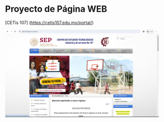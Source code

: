 # Proyecto de Página WEB 
[CETis 107] (https://cetis107.edu.mx/portal/)

![Pagina del CETis 107](https://github.com/J3susEmmanu3l/J3susEmmanu3l.github.io/blob/main/Cetis%20107/Captura.PNG)

